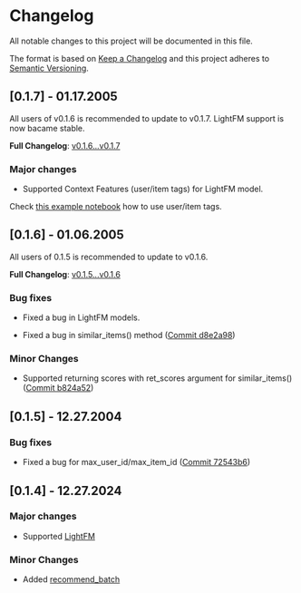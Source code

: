 # Changelog

All notable changes to this project will be documented in this file.

The format is based on [Keep a Changelog](https://keepachangelog.com/en/1.0.0/) 
and this project adheres to [Semantic Versioning](https://semver.org/spec/v2.0.0.html).

## [0.1.7] - 01.17.2005

All users of v0.1.6 is recommended to update to v0.1.7.
LightFM support is now bacame stable.

**Full Changelog**: [v0.1.6...v0.1.7](https://github.com/myui/rtrec/compare/v0.1.6...v0.1.7)

### Major changes

* Supported Context Features (user/item tags) for LightFM model.

Check [this example notebook](https://github.com/myui/rtrec/blob/main/notebooks/rtrec-movielens-with-features.ipynb) how to use user/item tags.

## [0.1.6] - 01.06.2005

All users of 0.1.5 is recommended to update to v0.1.6.

**Full Changelog**: [v0.1.5...v0.1.6](https://github.com/myui/rtrec/compare/v0.1.5...v0.1.6)

### Bug fixes

* Fixed a bug in LightFM models.

* Fixed a bug in similar_items() method ([Commit d8e2a98](https://github.com/myui/rtrec/commit/d8e2a98e6ef757259b8bd874c1c7464de1830dc6))

### Minor Changes

* Supported returning scores with ret_scores argument for similar_items() ([Commit b824a52](https://github.com/myui/rtrec/commit/b824a525708d6c704f7213b8c10b7fb5801dead3))

## [0.1.5] - 12.27.2004

### Bug fixes 

* Fixed a bug for max\_user\_id/max\_item\_id ([Commit 72543b6](https://github.com/myui/rtrec/commit/72543b6f7956f49a960a7ded382c3d7f5752e8d7))

## [0.1.4] - 12.27.2024

### Major changes

* Supported [LightFM](https://github.com/lyst/lightfm)

### Minor Changes

* Added [recommend\_batch](https://github.com/myui/rtrec/commit/7f7f857e810e374648081770eca00743579247c9)
